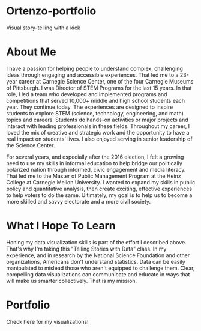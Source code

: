 # Ortenzo-portfolio
Visual story-telling with a kick

# About Me
I have a passion for helping people to understand complex, challenging ideas through engaging and accessible experiences. That led me to a 23-year career at Carnegie Science Center, one of the four Carnegie Museums of Pittsburgh. I was Director of STEM Programs for the last 15 years. In that role, I led a team who developed and implemented programs and competitions that served 10,000+ middle and high school students each year. They continue today. The experiences are designed to inspire students to explore STEM (science, technology, engineering, and math) topics and careers. Students do hands-on activities or major projects and interact with leading professionals in these fields. Throughout my career, I loved the mix of creative and strategic work and the opportunity to have a real impact on students' lives. I also enjoyed serving in senior leadership of the Science Center. 

For several years, and especially after the 2016 election, I felt a growing need to use my skills in informal education to help bridge our politically polarized nation through informed, civic engagement and media literacy. That led me to the Master of Public Management Program at the Heinz College at Carnegie Mellon University. I wanted to expand my skills in public policy and quantitative analysis, then create exciting, effective experiences to help voters to do the same. Ultimately, my goal is to help us to become a more skilled and savvy electorate and a more civil society. 

# What I Hope To Learn 
Honing my data visualization skills is part of the effort I described above. That's why I'm taking this "Telling Stories with Data" class. In my experience, and in research by the National Science Foundation and other organizations, Americans don't understand statistics. Data can be easily manipulated to mislead those who aren't equipped to challenge them. Clear, compelling data visualizations can communicate and educate in ways that will make us smarter collectively. That is my mission.    


# Portfolio
Check here for my visualizations!  
